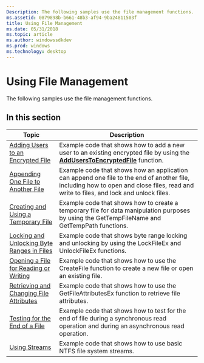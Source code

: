 ```yaml
---
Description: The following samples use the file management functions.
ms.assetid: 0879898b-b661-48b3-af94-9ba24811503f
title: Using File Management
ms.date: 05/31/2018
ms.topic: article
ms.author: windowssdkdev
ms.prod: windows
ms.technology: desktop
---
```


# Using File Management

The following samples use the file management functions.

## In this section



| Topic                                                                                                   | Description                                                                                                                                                                                      |
|---------------------------------------------------------------------------------------------------------|--------------------------------------------------------------------------------------------------------------------------------------------------------------------------------------------------|
| [Adding Users to an Encrypted File](adding-users-to-an-encrypted-file.md)<br/>                   | Example code that shows how to add a new user to an existing encrypted file by using the [**AddUsersToEncryptedFile**](/windows/win32/Winefs/nf-winefs-adduserstoencryptedfile?branch=master) function.<br/>                         |
| [Appending One File to Another File](appending-one-file-to-another-file.md)<br/>                 | Example code that shows how an application can append one file to the end of another file, including how to open and close files, read and write to files, and lock and unlock files.<br/> |
| [Creating and Using a Temporary File](creating-and-using-a-temporary-file.md)<br/>               | Example code that shows how to create a temporary file for data manipulation purposes by using the GetTempFileName and GetTempPath functions.<br/>                                         |
| [Locking and Unlocking Byte Ranges in Files](locking-and-unlocking-byte-ranges-in-files.md)<br/> | Example code that shows byte range locking and unlocking by using the LockFileEx and UnlockFileEx functions.<br/>                                                                          |
| [Opening a File for Reading or Writing](opening-a-file-for-reading-or-writing.md)<br/>           | Example code that shows how to use the CreateFile function to create a new file or open an existing file.<br/>                                                                             |
| [Retrieving and Changing File Attributes](retrieving-and-changing-file-attributes.md)<br/>       | Example code that shows how to use the GetFileAttributesEx function to retrieve file attributes.<br/>                                                                                      |
| [Testing for the End of a File](testing-for-the-end-of-a-file.md)<br/>                           | Example code that shows how to test for the end of file during a synchronous read operation and during an asynchronous read operation.<br/>                                                |
| [Using Streams](using-streams.md)<br/>                                                           | Example code that shows how to use basic NTFS file system streams.<br/>                                                                                                                    |



 

 

 




